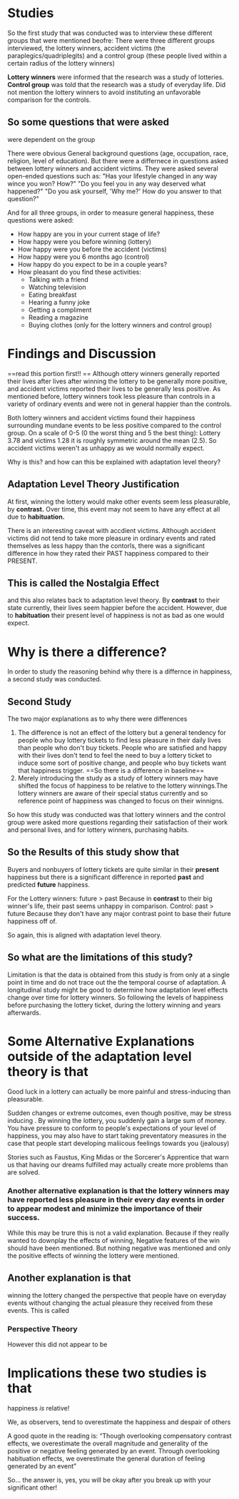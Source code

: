 # Studies
So the first study that was conducted was to interview these different groups that were mentioned beofre: 
There were three different groups interviewed, the lottery winners, accident victims (the paraplegics/quadriplegits) and a control group (these people lived within a certain radius of the lottery winners)

**Lottery winners** were informed that the research was a study of lotteries. 
**Control group** was told that the research was a study of everyday life. Did not mention the lottery winners to avoid instituting an unfavorable comparison for the controls.
## So some questions that were asked
were dependent on the group

There were obvious General background questions (age, occupation, race, religion, level of education).
But there were a differnece in questions asked between lottery winners and accident victims. They were asked several open-ended questions such as:
"Has your lifestyle changed in any way wince you won? How?"
"Do you feel you in any way deserved what happened?"
"Do you ask yourself, 'Why me?' How do you answer to that question?"

And for all three groups, in order to measure general happiness, these questions were asked: 
- How happy are you in your current stage of life?
- How happy were you before winning (lottery)
- How happy were you before the accident (victims)
- How happy were you 6 months ago (control)
- How happy do you expect to be in a couple years?
- How pleasant do you find these activities:
	- Talking with a friend
	- Watching television
	- Eating breakfast
	- Hearing a funny joke
	- Getting a compliment
	- Reading a magazine
	- Buying clothes (only for the lottery winners and control group)

# Findings and Discussion
==read this portion first!! ==
Although ottery winners generally reported their lives after lives after winning the lottery to be generally more positive, and accident victims reported their lives to be generally less positive.
As mentioned before, lottery winners took less pleasure than controls in a variety of ordinary events and were not in general happier than the controls. 

Both lottery winners and accident victims found their happiness surrounding mundane events to be less positive compared to the control group.
	On a scale of 0-5 (0 the worst thing and 5 the best thing):
	Lottery 3.78 and victims 1.28
	 it is roughly symmetric around the mean (2.5).
So accident victims weren't as unhappy as we would normally expect. 

Why is this? and how can this be explained with adaptation level theory? 
## Adaptation Level Theory Justification
At first, winning the lottery would make other events seem less pleasurable, by **contrast.** Over time, this event may not seem to have any effect at all due to **habituation.**

There is an interesting caveat with accdient victims. Although accident victims did not tend to take more pleasure in ordinary events and rated themselves as less happy than the contorls, there was a significant difference in how they rated their PAST happiness compared to their PRESENT. 
## This is called the Nostalgia Effect
and this also relates back to adaptation level theory. 
By **contrast** to their state currently, their lives seem happier before the accident. However, due to **habituation** their present level of happiness is not as bad as one would expect. 

# Why is there a difference?
In order to study the reasoning behind why there is a differnce in happiness, a second study was conducted. 
## Second Study
The two major explanations as to why there were differences
1. The difference is not an effect of the lottery but a general tendency for people who buy lottery tickets to find less pleasure in their daily lives than people who don't buy tickets. People who are satisfied and happy with their lives don't tend to feel the need to buy a lottery ticket to induce some sort of positive change, and people who buy tickets want that happiness trigger. ==So there is a difference in baseline==
2. Merely introducing the study as a study of lottery winners may have shifted the focus of happiness to be relative to the lottery winnings.The lottery winners are aware of their special status currently and so reference point of happiness was changed to focus on their winnigns. 

So how this study was conducted was that lottery winners and the control group were asked more questions regarding their satisfaction of their work and personal lives, and for lottery winners, purchasing habits. 
## So the Results of this study show that 
Buyers and nonbuyers of lottery tickets are quite similar in their **present** happiness but there is a significant difference in reported **past** and predicted **future** happiness. 

For the Lottery winners: future > past
	Because in **contrast** to their big winner's life, their past seems unhappy in comparison. 
Control: past > future
	Because they don't have any major contrast point to base their future happiness off of. 

So again, this is aligned with adaptation level theory. 
## So what are the limitations of this study? 
Limitation is that the data is obtained from this study is from only at a single point in time and do not trace out the the temporal course of adaptation. 
A longitudinal study might be good to determine how adaptation level effects change over time for lottery winners. So following the levels of happiness before purchasing the lottery ticket, during the lottery winning and years afterwards. 
# Some Alternative Explanations outside of the adaptation level theory is that 
Good luck in a lottery can actually be more painful and stress-inducing than pleasurable.

Sudden changes or extreme outcomes, even though positive, may be stress inducing . By winning the lottery, you suddenly gain a large sum of money. You have pressure to conform to people's expectations of your level of happiness, you may also have to start taking preventatory measures in the case that people start developing maliicous feelings towards you (jealousy)

Stories such as Faustus, King Midas or the Sorcerer's Apprentice that warn us that having our dreams fulfilled may actually create more problems than are solved.
### Another alternative explanation is that the lottery winners may have reported less pleasure in their every day events in order to appear modest and minimize the importance of their success. 
While this may be trure this is not a valid explanation. 
Because if they really wanted to downplay the effects of winning, Negative features of the win should have been mentioned. But nothing negative was mentioned and only the positive effects of winning the lottery were mentioned. 
## Another explanation is that 
winning the lottery changed the perspective that people have on everyday events without changing the actual pleasure they received from these events. 
This is called 
### Perspective Theory 
However this did not appear to be 
# Implications these two studies is that 
happiness *is* relative! 

We, as observers, tend to overestimate the happiness and despair of others

A good quote in the reading is:
“Though overlooking compensatory contrast effects, we overestimate the overall magnitude and generality of the positive or negative feeling generated by an event. Through overlooking habituation effects, we overestimate the general duration of feeling generated by an event” 

So… the answer is, yes, you will be okay after you break up with your significant other!

